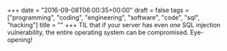 +++
date = "2016-09-08T06:00:35+00:00"
draft = false
tags = ["programming", "coding", "engineering", "software", "code", "sql", "hacking"]
title = ""
+++
TIL that if your server has even *one* SQL injection vulnerability, the entire operating system can be compromised. Eye-opening!
